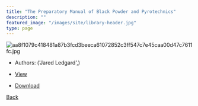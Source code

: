 ```yaml
---
title: "The Preparatory Manual of Black Powder and Pyrotechnics"
description: ""
featured_image: "/images/site/library-header.jpg"
type: page
---
```


![aa8f1079c418481a87b3fcd3beeca61072852c3ff547c7e45caa00d47c7611fc.jpg](https://drive.google.com/uc?export=view&id=1uchwxsdSvzeU55xcKPx5-Q8w34oUys36)
* Authors: ('Jared Ledgard',)
* <a href="https://drive.google.com/uc?export=view&id=1HfX_-V6_pomqC3QhcyimVA0yJ6HYbwZH" target="_blank">View</a>

* [Download](https://drive.google.com/uc?export=download&id=1HfX_-V6_pomqC3QhcyimVA0yJ6HYbwZH)

[Back](/library/)
